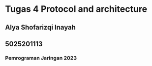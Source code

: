 #  Tugas 4 Protocol and architecture
## Alya Shofarizqi Inayah
## 5025201113
### Pemrograman Jaringan 2023
